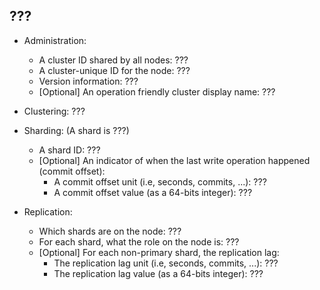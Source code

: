 ## ???
* Administration:
  * A cluster ID shared by all nodes: ???
  * A cluster-unique ID for the node: ???
  * Version information: ???
  * [Optional] An operation friendly cluster display name: ???

* Clustering: ???

* Sharding: (A shard is ???)
  * A shard ID: ???
  * [Optional] An indicator of when the last write operation happened (commit offset):
    * A commit offset unit (i.e, seconds, commits, ...): ???
    * A commit offset value (as a 64-bits integer): ???

* Replication:
  * Which shards are on the node: ???
  * For each shard, what the role on the node is: ???
  * [Optional] For each non-primary shard, the replication lag:
    * The replication lag unit (i.e, seconds, commits, ...): ???
    * The replication lag value (as a 64-bits integer): ???

